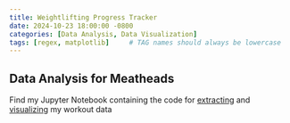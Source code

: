 ```yaml
---
title: Weightlifting Progress Tracker
date: 2024-10-23 18:00:00 -0800
categories: [Data Analysis, Data Visualization]
tags: [regex, matplotlib]     # TAG names should always be lowercase
---
```


## Data Analysis for Meatheads

Find my Jupyter Notebook containing the code for
[extracting](https://nbviewer.org/github/brekkies/Weightlifting-Progress-Tracker/blob/main/Workout%20Data%20Extractor%20(1).ipynb) and [visualizing](https://nbviewer.org/github/brekkies/Weightlifting-Progress-Tracker/blob/main/Workout%20Data%20Visuals%20(2).ipynb) my workout data